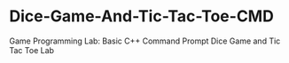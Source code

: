 # Dice-Game-And-Tic-Tac-Toe-CMD
Game Programming Lab: Basic C++ Command Prompt Dice Game and Tic Tac Toe Lab
